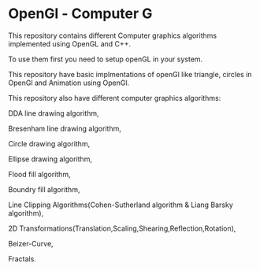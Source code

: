 # OpenGl - Computer G
This repository contains different Computer graphics algorithms implemented using OpenGL and C++.

To use them first you need to setup openGL in your system.

This repository have basic implmentations of openGl like triangle, circles in OpenGl and Animation using OpenGl.

This repository also have different computer graphics algorithms:

DDA line drawing algorithm,

Bresenham line drawing algorithm,

Circle drawing algorithm,

Ellipse drawing algorithm,

Flood fill algorithm,

Boundry fill algorithm,

Line Clipping Algorithms(Cohen-Sutherland algorithm & Liang Barsky algorithm),

2D Transformations(Translation,Scaling,Shearing,Reflection,Rotation),

Beizer-Curve,

Fractals.
